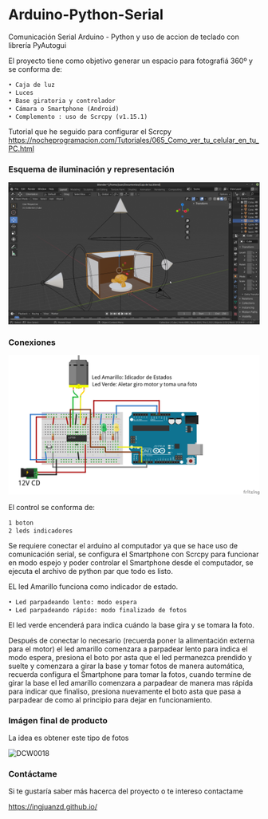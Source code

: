 # Arduino-Python-Serial
Comunicación Serial Arduino - Python y uso de accion de teclado con librería PyAutogui

El proyecto tiene como objetivo generar un espacio para fotografiá 360º  y se conforma de:

    • Caja de luz
    • Luces
    • Base giratoria y controlador
    • Cámara o Smartphone (Android)
    • Complemento : uso de Scrcpy (v1.15.1)

Tutorial que he seguido para configurar el Scrcpy
https://nocheprogramacion.com/Tutoriales/065_Como_ver_tu_celular_en_tu_PC.html


### Esquema de iluminación y representación

![Alt text](https://raw.githubusercontent.com/IngJuanZD/Arduino-Python-Serial/main/Fotos%20auxiliares/Captura%20de%20pantalla_2020-11-17_12-49-22.png) 


### Conexiones

![Alt text](https://raw.githubusercontent.com/IngJuanZD/Arduino-Python-Serial/main/Conexiones.png)

El control se conforma de:
    
    1 boton
    2 leds indicadores

Se requiere conectar el arduino al computador ya que se hace uso de comunicación serial, se configura el  Smartphone con  Scrcpy para funcionar en modo espejo y poder controlar el  Smartphone desde el computador, se ejecuta el archivo de python par que todo es listo.

EL led Amarillo funciona como indicador de estado.
    
    • Led parpadeando lento: modo espera
    • Led parpadeando rápido: modo finalizado de fotos
      
El led verde encenderá para indica cuándo la base gira y se tomara la foto.

Después de conectar lo necesario  (recuerda poner la alimentación externa para el motor) el led amarillo comenzara a parpadear lento para indica el modo espera, presiona el boto por asta que el led permanezca prendido y suelte y comenzara a girar la base  y tomar fotos de manera automática, recuerda configura el Smartphone para tomar la fotos, cuando termine de girar la base el led amarillo comenzara a parpadear de manera mas rápida para indicar que finaliso, presiona nuevamente el boto asta que pasa a parpadear de como al principio para dejar  en funcionamiento.    


### Imágen final de producto 
La idea es obtener este tipo de fotos

<img src="https://github.com/IngJuanZD/Arduino-Python-Serial/blob/main/Fotos%20auxiliares/DCW0018.gif" width="400" height="400" ALT="DCW0018"/>

### Contáctame
Si te gustaría saber más hacerca del proyecto o te intereso contactame

https://ingjuanzd.github.io/
